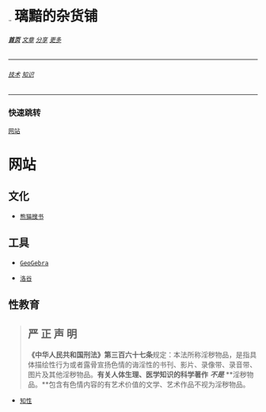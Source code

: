 # [<img src="C:/0/Blog/图标.png" alt="Logo" style="zoom:7%;" />](index.html) 璃黯的杂货铺

###### **[`首页`](index.html)**		[`文章`](文章.html)		[`分享`](分享.html)		[`更多`](更多.html)

---

###### [`技术`](分享_技术.html)		[`知识`](分享_知识.html)

----

### 快速跳转

[`网站`](#网站)

# 网站

## 文化

+ [`熊猫搜书`](https://xmsoushu.com/#/)

## 工具

+ [`GeoGebra`](https://www.geogebra.org/calculator)

+ [`洛谷`](https://www.luogu.com.cn/)

## 性教育

> ## **严 正 声 明**
>
> **《中华人民共和国刑法》**第**三百六十七条**规定：本法所称淫秽物品，是指具体描绘性行为或者露骨宣扬色情的诲淫性的书刊、影片、录像带、录音带、图片及其他淫秽物品。**有关人体生理、医学知识的科学著作** ***不是*** **淫秽物品。**包含有色情内容的有艺术价值的文学、艺术作品不视为淫秽物品。

+ [`知性`](https://knowsex.net/)